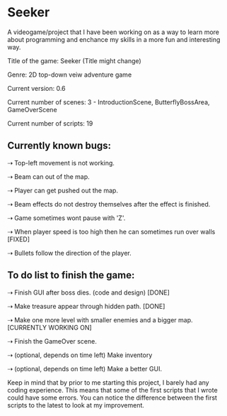 # Seeker
A videogame/project that I have been working on as a way to learn more about programming and enchance my skills in a more fun and interesting way.  

Title of the game: Seeker (Title might change)

Genre: 2D top-down veiw adventure game

Current version: 0.6

Current number of scenes: 3 - IntroductionScene, ButterflyBossArea, GameOverScene

Current number of scripts: 19



Currently known bugs:
---------------------
⇢ Top-left movement is not working.

⇢ Beam can out of the map.

⇢ Player can get pushed out the map.

⇢ Beam effects do not destroy themselves after the effect is finished.

⇢ Game sometimes wont pause with 'Z'.

⇢ When player speed is too high then he can sometimes run over walls   [FIXED]

⇢ Bullets follow the direction of the player.



To do list to finish the game:
------------------------------
⇢ Finish GUI after boss dies. (code and design)   [DONE]

⇢ Make treasure appear through hidden path.   [DONE]

⇢ Make one more level with smaller enemies and a bigger map. [CURRENTLY WORKING ON]

⇢ Finish the GameOver scene.

⇢ (optional, depends on time left) Make inventory

⇢ (optional, depends on time left) Make a better GUI.


Keep in mind that by prior to me starting this project, I barely had any coding experience. This means that some of the first scripts that I wrote could have some errors. You can notice the difference between the first scripts to the latest to look at my improvement.
